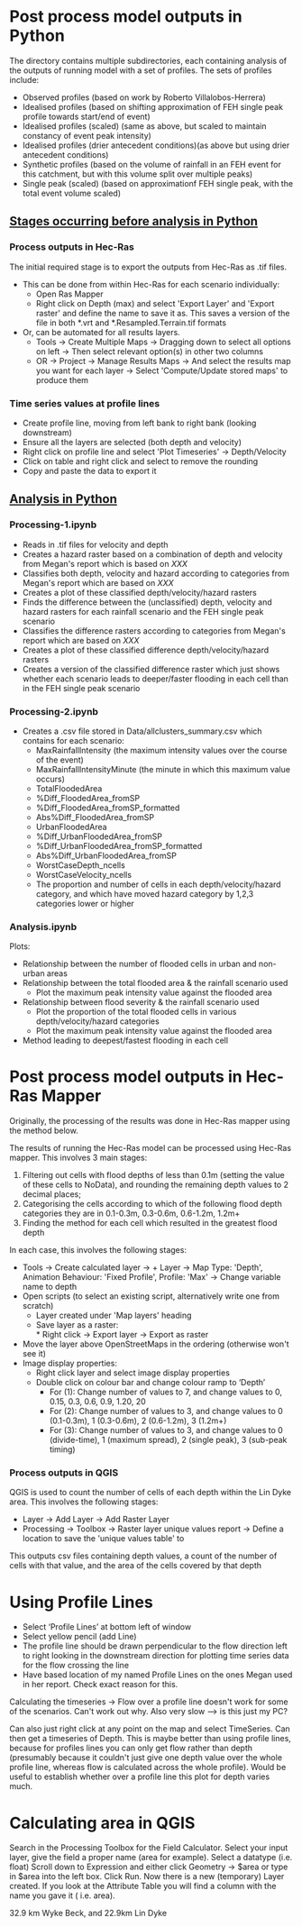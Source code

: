 # Post process model outputs in Python
The directory contains multiple subdirectories, each containing analysis of the outputs of running model with a set of profiles. The sets of profiles include:
* Observed profiles (based on work by Roberto Villalobos-Herrera)
* Idealised profiles (based on shifting approximation of FEH single peak profile towards start/end of event)
* Idealised profiles (scaled) (same as above, but scaled to maintain constancy of event peak intensity)
* Idealised profiles (drier antecedent conditions)(as above but using drier antecedent conditions)
* Synthetic profiles (based on the volume of rainfall in an FEH event for this catchment, but with this volume split over multiple peaks)
* Single peak (scaled) (based on approximationf FEH single peak, with the total event volume scaled)

## <ins> Stages occurring before analysis in Python </ins>
### Process outputs in Hec-Ras
The initial required stage is to export the outputs from Hec-Ras as .tif files.  
* This can be done from within Hec-Ras for each scenario individually:
   * Open Ras Mapper
   * Right click on Depth (max) and select 'Export Layer' and 'Export raster' and define the name to save it as. This saves a version of the file in both *.vrt and *.Resampled.Terrain.tif formats
* Or, can be automated for all results layers. 
   * Tools -> Create Multiple Maps -> Dragging down to select all options on left -> Then select relevant option(s) in other two columns
   * OR -> Project -> Manage Results Maps -> And select the results map you want for each layer -> Select 'Compute/Update stored maps' to produce them

### Time series values at profile lines
* Create profile line, moving from left bank to right bank (looking downstream)
* Ensure all the layers are selected (both depth and velocity)
* Right click on profile line and select 'Plot Timeseries' -> Depth/Velocity
* Click on table and right click and select to remove the rounding
* Copy and paste the data to export it

## <ins> Analysis in Python </ins>
### Processing-1.ipynb
* Reads in .tif files for velocity and depth
* Creates a hazard raster based on a combination of depth and velocity from Megan's report which is based on *XXX*
* Classifies both depth, velocity and hazard according to categories from Megan's report which are based on *XXX*
* Creates a plot of these classified depth/velocity/hazard rasters
* Finds the difference between the (unclassified) depth, velocity and hazard rasters for each rainfall scenario and the FEH single peak scenario
* Classifies the difference rasters according to categories from Megan's report which are based on *XXX*
* Creates a plot of these classified difference depth/velocity/hazard rasters
* Creates a version of the classified difference raster which just shows whether each scenario leads to deeper/faster flooding in each cell than in the FEH single peak scenario

### Processing-2.ipynb
* Creates a .csv file stored in Data/allclusters_summary.csv which contains for each scenario:
    * MaxRainfallIntensity (the maximum intensity values over the course of the event)
    * MaxRainfallIntensityMinute (the minute in which this maximum value occurs)
    * TotalFloodedArea	
    * %Diff_FloodedArea_fromSP	
    * %Diff_FloodedArea_fromSP_formatted	
    * Abs%Diff_FloodedArea_fromSP	
    * UrbanFloodedArea	
    * %Diff_UrbanFloodedArea_fromSP	
    * %Diff_UrbanFloodedArea_fromSP_formatted	
    * Abs%Diff_UrbanFloodedArea_fromSP	
    * WorstCaseDepth_ncells	
    * WorstCaseVelocity_ncells
    * The proportion and number of cells in each depth/velocity/hazard category, and which have moved hazard category by 1,2,3 categories lower or higher

### Analysis.ipynb
Plots:
* Relationship between the number of flooded cells in urban and non-urban areas
* Relationship between the total flooded area & the rainfall scenario used
    * Plot the maximum peak intensity value against the flooded area
* Relationship between flood severity & the rainfall scenario used
    * Plot the proportion of the total flooded cells in various depth/velocity/hazard categories
    * Plot the maximum peak intensity value against the flooded area
* Method leading to deepest/fastest flooding in each cell 

# Post process model outputs in Hec-Ras Mapper
  
Originally, the processing of the results was done in Hec-Ras mapper using the method below. 
  
The results of running the Hec-Ras model can be processed using Hec-Ras mapper. This involves 3 main stages:
1. Filtering out cells with flood depths of less than 0.1m (setting the value of these cells to NoData), and rounding the remaining depth values to 2 decimal places;
2. Categorising the cells according to which of the following flood depth categories they are in 0.1-0.3m, 0.3-0.6m, 0.6-1.2m, 1.2m+
3. Finding the method for each cell which resulted in the greatest flood depth 

In each case, this involves the following stages:  
* Tools -> Create calculated layer -> + Layer -> Map Type: 'Depth', Animation Behaviour: 'Fixed Profile', Profile: 'Max' -> Change variable name to depth    
* Open scripts (to select an existing script, alternatively  write one from scratch)  
    * Layer created under 'Map layers' heading  
    * Save layer as a raster:  
          * Right click -> Export layer -> Export as raster     
* Move the layer above OpenStreetMaps in the ordering (otherwise won't see it)  
* Image display properties:  
    * Right click layer and select image display properties  
    * Double click on colour bar and change colour ramp to ‘Depth’  
      * For (1): Change number of values to 7, and change values to 0, 0.15, 0.3, 0.6, 0.9, 1.20, 20  
      * For (2): Change number of values to 3, and change values to 0 (0.1-0.3m), 1 (0.3-0.6m), 2 (0.6-1.2m), 3 (1.2m+)  
      * For (3): Change number of values to 3, and change values to 0 (divide-time), 1 (maximum spread), 2 (single peak), 3 (sub-peak timing)  

<a name="qgis"></a>
### Process outputs in QGIS

QGIS is used to count the number of cells of each depth within the Lin Dyke area. This involves the following stages:
* Layer -> Add Layer -> Add Raster Layer
* Processing -> Toolbox -> Raster layer unique values report -> Define a location to save the 'unique values table' to

This outputs csv files containing depth values, a count of the number of cells with that value, and the area of the cells covered by that depth


# Using Profile Lines
*	Select ‘Profile Lines’ at bottom left of window
*	Select yellow pencil (add Line)
*	The profile line should be drawn perpendicular to the flow direction left to right looking in the downstream direction for plotting time series data for the flow crossing the line
*	Have based location of my named Profile Lines on the ones Megan used in her report. Check exact reason for this.

Calculating the timeseries -> Flow over a profile line doesn't work for some of the scenarios. Can't work out why.
Also very slow --> is this just my PC?

Can also just right click at any point on the map and select TimeSeries. Can then get a timeseries of Depth. This is maybe better than using profile lines, because for profiles lines you can only get flow rather than depth (presumably because it couldn't just give one depth value over the whole profile line, whereas flow is calculated across the whole profile).
Would be useful to establish whether over a profile line this plot for depth varies much.
 
 
 # Calculating area in QGIS
Search in the Processing Toolbox for the Field Calculator. Select your input layer, give the field a proper name (area for example). Select a datatype (i.e. float) Scroll down to Expression and either click Geometry -> $area or type in $area into the left box. Click Run. Now there is a new (temporary) Layer created. If you look at the Attribute Table you will find a column with the name you gave it ( i.e. area).

32.9 km Wyke Beck, and 22.9km Lin Dyke

                                                                                                                         
